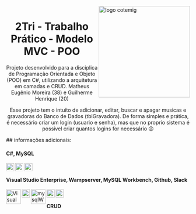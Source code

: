 <img align="right" alt="logo cotemig" width= "250px" src="https://www.assespro-mg.org.br/wp-content/uploads/2018/05/Cotemig-Associados.png" />
<h1 align="center">2Tri - Trabalho Prático - Modelo MVC - POO</h1> 
<p align="center">Projeto desenvolvido para a disciplica de Programação Orientada e Objeto (POO) em C#, utilizando a arquitetura em camadas e CRUD. Matheus Eugênio Moreira (38) e Guilherme Henrique (20)</p>
<p align="center">Esse projeto tem o intuíto de adicionar, editar, buscar e apagar musicas e gravadoras do Banco de Dados (tblGravadora). De forma simples e prática, é necessário criar um login (usuario e senha), mas que no proprio sistema é possivel criar quantos logins for necessário 😉</p>
## informações adicionais:
<h4 align="left">C#, MySQL</h4> 
<a href="#">
  <img align="left" alt="C#" width="22px" src="https://upload.wikimedia.org/wikipedia/commons/7/7a/C_Sharp_logo.svg" />
</a>

<a href="#">
  <img align="left" alt="Wampserver" width="22px" src="https://img1.gratispng.com/20180910/tjs/kisspng-wampserver-web-server-computer-servers-xampp-file-wampserver-logo-svg-wikimedia-commons-5b972ac8ec8e70.7459369615366335449689.jpg" />
</a>

<a href="#">
  <img align="left" alt="mysql" width="22px" color="white" src="https://miro.medium.com/max/1200/1*DZyivhX9QpnKxovKyQjZEw.png" />
</a>
<br/>

<h4 align="left">Visual Studio Enterprise, Wampserver, MySQL Workbench, Github, Slack</h4> 


<a href="#">
  <img align="left" alt="Visual Studio" width="40px" src="https://banner2.cleanpng.com/20180422/efq/kisspng-microsoft-visual-studio-team-foundation-server-vis-photo-studio-flex-design-5add58dbe7b9d7.8854346615244556439492.jpg" />
</a>

<a href="#">
  <img align="left" alt="Wampserver" width="22px" src="https://img1.gratispng.com/20180910/tjs/kisspng-wampserver-web-server-computer-servers-xampp-file-wampserver-logo-svg-wikimedia-commons-5b972ac8ec8e70.7459369615366335449689.jpg" />
</a>

<a href="#">
  <img align="left" alt="mysqlWorkbench" width="40px" color="white" src="https://w7.pngwing.com/pngs/22/490/png-transparent-mysql-workbench-computer-icons-database-software-development-business.png" />
</a>

<a href="#">
  <img align="left" alt="Github" width="22px" src="https://image.flaticon.com/icons/png/512/25/25231.png" />
</a>

<a href="#">
  <img align="left" alt="Slack" width="22px" src="https://imagens.canaltech.com.br/238707.474051-Slack.jpg" />
</a>

<br/>



<h4 align="left">CRUD</h4>
